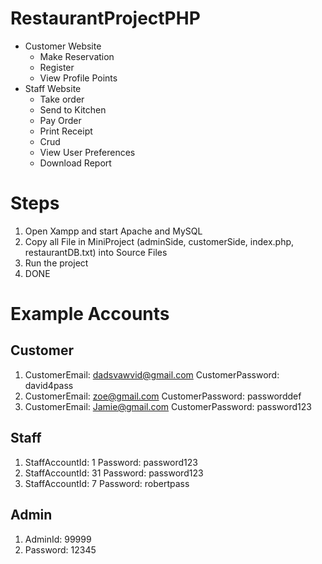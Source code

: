 # RestaurantProjectPHP
- Customer Website
  - Make Reservation
  - Register
  - View Profile Points
- Staff Website
  - Take order
  - Send to Kitchen
  - Pay Order
  - Print Receipt
  - Crud
  - View User Preferences
  - Download Report


# Steps
1. Open Xampp and start Apache and MySQL
2. Copy all File in MiniProject (adminSide, customerSide, index.php, restaurantDB.txt) into Source Files
3. Run the project
4. DONE

# Example Accounts
## Customer
1. CustomerEmail: dadsvawvid@gmail.com
   CustomerPassword: david4pass
2. CustomerEmail: zoe@gmail.com
   CustomerPassword: passworddef
3. CustomerEmail: Jamie@gmail.com
   CustomerPassword: password123

## Staff
1. StaffAccountId: 1
   Password: password123
1. StaffAccountId: 31
   Password: password123
1. StaffAccountId: 7
   Password: robertpass

## Admin
1. AdminId: 99999
2. Password: 12345

